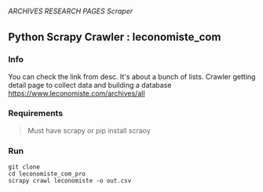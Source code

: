 ###### ARCHIVES RESEARCH PAGES Scraper

## Python Scrapy Crawler : leconomiste_com

### Info

You can check the link from desc. It's about a bunch of lists. Crawler getting detail page to collect data and building a database
https://www.leconomiste.com/archives/all

### Requirements

> Must have scrapy or pip install scraoy

### Run

```
git clone
cd leconomiste_com_pro
scrapy crawl leconomiste -o out.csv
```
